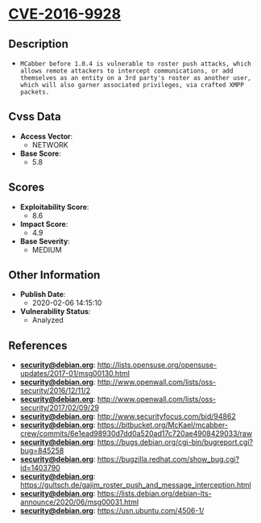 
# [CVE-2016-9928](https://cve.mitre.org/cgi-bin/cvename.cgi?name=CVE-2016-9928)

## Description

- `MCabber before 1.0.4 is vulnerable to roster push attacks, which allows remote attackers to intercept communications, or add themselves as an entity on a 3rd party's roster as another user, which will also garner associated privileges, via crafted XMPP packets.`

## Cvss Data

- **Access Vector**:
  - NETWORK
- **Base Score**:
  - 5.8

## Scores

- **Exploitability Score**:
  - 8.6
- **Impact Score**:
  - 4.9
- **Base Severity**:
  - MEDIUM

## Other Information

- **Publish Date**:
  - 2020-02-06 14:15:10
- **Vulnerability Status**:
  - Analyzed

## References

- **security@debian.org**: http://lists.opensuse.org/opensuse-updates/2017-01/msg00130.html
- **security@debian.org**: http://www.openwall.com/lists/oss-security/2016/12/11/2
- **security@debian.org**: http://www.openwall.com/lists/oss-security/2017/02/09/29
- **security@debian.org**: http://www.securityfocus.com/bid/94862
- **security@debian.org**: https://bitbucket.org/McKael/mcabber-crew/commits/6e1ead98930d7dd0a520ad17c720ae4908429033/raw
- **security@debian.org**: https://bugs.debian.org/cgi-bin/bugreport.cgi?bug=845258
- **security@debian.org**: https://bugzilla.redhat.com/show_bug.cgi?id=1403790
- **security@debian.org**: https://gultsch.de/gajim_roster_push_and_message_interception.html
- **security@debian.org**: https://lists.debian.org/debian-lts-announce/2020/06/msg00031.html
- **security@debian.org**: https://usn.ubuntu.com/4506-1/
